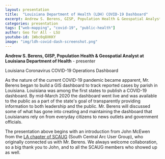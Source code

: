 ```yaml
---
layout: presentation
title:  "Louisiana Department of Health (LDH) COVID-19 Dashboard"
excerpt: Andrew S. Berens, GISP, Population Health & Geospatial Analyst at Louisiana Department of Health, presents about the GIS dashboard he created in March 2020 to track COVID-19 across the state.
categories: presentation
tags: ["web-mapping", "covid-19", "public-health"]
author: Geo for All - LSU
youtube-id: 1Wbc0q8XKKY
image: "img/ldh-covid-dash-screenshot.png"
---
```


**Andrew S. Berens, GISP, Population Health & Geospatial Analyst at Louisiana Department of Health** - presenter

Louisiana Coronavirus COVID-19 Operations Dashboard

As the nature of the current COVID-19 pandemic became apparent, Mr. Berens began to build a GIS dashboard to track reported cases by parish in Louisiana. Louisiana was among the first states to publish a COVID-19 dashboard. By mid-March 2020 the dashboard went live and was available to the public as a part of the state's goal of transparently providing information to both leadership and the public. Mr. Berens will discussed some of what has gone into creating and maintaining the dashboard that Louisianans rely on from everyday citizens to news outlets and government officials.

The presentation above begins with an introduction from John McEwen from the [LA chapter of SCAUG](https://www.scaug.org/Louisiana) (South Central Arc User Group), who originally connected us with Mr. Berens. We always welcome collaboration, so a big thank you to John, and to all the SCAUG members who showed up as well.
